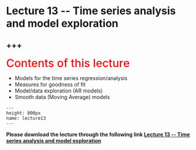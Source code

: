 # Lecture 13 -- Time series analysis and model exploration

+++
---

<span style = "color: red; font-weight: 500;  font-size: 30px; text-align: left">Contents of this lecture</span>  <br />

* Models for the time series regression/analysis
* Measures for goodness of fit
* Model/data exploration (AR models)
* Smooth data (Moving Average) models




```{figure} ./lectures/lecture13.png
---
height: 800px
name: lecture13
---
```

**Please download the lecture through the following link [Lecture 13 -- Time series analysis and model exploration](https://github.com/wengangmao/fmms050/blob/main/contents/regression/lectures/Lecture%204%20-%20Model%20parameter%20estimation%20-%20gradient.pdf)**